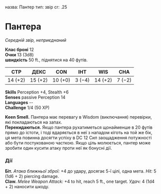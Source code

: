 назва: Пантер тип: звір cr: .25

# Пантера
_Середній звір, неприєднаний_

**Клас броні** 12    
**Очки** 13 (3d8)    
**швидкість** 50 ft., піднятися на 40 футів.

| СТР     | ДЕКС    | CON     | ІНТ    | WIS     | CHA    |
| ------- | ------- | ------- | ------ | ------- | ------ |
| 14 (+2) | 15 (+2) | 10 (+0) | 3 (−4) | 14 (+2) | 7 (−2) |

**Skills** Perception +4, Stealth +6    
**Senses** passive Perception 14    
**Languages** --    
**Challenge** 1/4 (50 XP)

**Keen Smell.** Пантера має перевагу в Wisdom (виключання) перевірки, які покладаються на запах.   
**Перекидаються.** Якщо пантера рухатиметься щонайменше в 20 футів прямо до істоти, і тоді вдаряється в неї з нападом кіготь на той же бік, ця мета повинна досягти успіху в DC 12 Сил заощадження потужності або бути постукованою часткою. Якщо ціль молюється, пантер може зробити один кусити атаку проти неї як бонусні дії.

### Дії
**Біт.** _Атака ближньої зброї:_ +4 до удару, досягає 5-ї цілі, одна мета. _Hit:_ 5 (1d6 + 2) piercing damage.    
**Claw.** _Melee Weapon Attack:_ +4 to hit, reach 5 ft., one target. _Удач:_ 4 (1d4 + 2) наносити шкоду. 